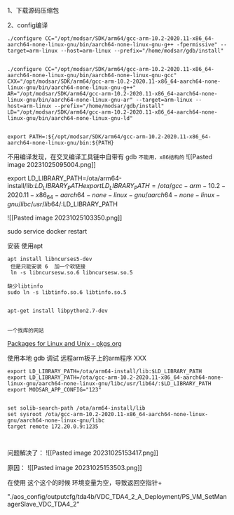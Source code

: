 1、下载源码压缩包

2、config编译


```
./configure CC="/opt/modsar/SDK/arm64/gcc-arm-10.2-2020.11-x86_64-aarch64-none-linux-gnu/bin/aarch64-none-linux-gnu-g++ -fpermissive" --target=arm-linux --host=arm-linux --prefix="/home/modsar/gdb/install"


./configure CC="/opt/modsar/SDK/arm64/gcc-arm-10.2-2020.11-x86_64-aarch64-none-linux-gnu/bin/aarch64-none-linux-gnu-gcc" CXX="/opt/modsar/SDK/arm64/gcc-arm-10.2-2020.11-x86_64-aarch64-none-linux-gnu/bin/aarch64-none-linux-gnu-g++" AR="/opt/modsar/SDK/arm64/gcc-arm-10.2-2020.11-x86_64-aarch64-none-linux-gnu/bin/aarch64-none-linux-gnu-ar" --target=arm-linux --host=arm-linux --prefix="/home/modsar/gdb/install" LD="/opt/modsar/SDK/arm64/gcc-arm-10.2-2020.11-x86_64-aarch64-none-linux-gnu/bin/aarch64-none-linux-gnu-ld"


export PATH=:${/opt/modsar/SDK/arm64/gcc-arm-10.2-2020.11-x86_64-aarch64-none-linux-gnu/bin:${PATH}

```


不用编译发现，在交叉编译工具链中自带有  gdb   `不能用，x86结构的`
![[Pasted image 20231025095004.png]]


export LD_LIBRARY_PATH=/ota/arm64-install/lib:$LD_LIBRARY_PATH
export LD_LIBRARY_PATH=/ota/gcc-arm-10.2-2020.11-x86_64-aarch64-none-linux-gnu/aarch64-none-linux-gnu/libc/usr/lib64/:$LD_LIBRARY_PATH



![[Pasted image 20231025103350.png]]


sudo service docker restart

安装 使用apt
```
apt install libncurses5-dev
 但是只能安装 6  加一个软链接
 ln -s libncursesw.so.6 libncursesw.so.5

缺少libtinfo
sudo ln -s libtinfo.so.6 libtinfo.so.5


apt-get install libpython2.7-dev


一个找库的网站

```
[Packages for Linux and Unix - pkgs.org](https://pkgs.org/)



使用本地 gdb 调试 远程arm板子上的arm程序  XXX




```
export LD_LIBRARY_PATH=/ota/arm64-install/lib:$LD_LIBRARY_PATH
export LD_LIBRARY_PATH=/ota/gcc-arm-10.2-2020.11-x86_64-aarch64-none-linux-gnu/aarch64-none-linux-gnu/libc/usr/lib64/:$LD_LIBRARY_PATH
export MODSAR_APP_CONFIG="123"


set solib-search-path /ota/arm64-install/lib
set sysroot /ota/gcc-arm-10.2-2020.11-x86_64-aarch64-none-linux-gnu/aarch64-none-linux-gnu/libc
target remote 172.20.0.9:1235



```




问题解决了：
 ![[Pasted image 20231025153417.png]]

原因：
![[Pasted image 20231025153503.png]]

在使用 这个这个的时候 环境变量为空，导致返回空指针+













"./aos_config/outputcfg/tda4b/VDC_TDA4_2_A_Deployment/PS_VM_SetManagerSlave_VDC_TDA4_2"
